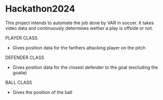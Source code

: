 # Hackathon2024

This project intends to automate the job done by VAR in soccer. It takes video data and continuously determines wether a play is offside or not.

PLAYER CLASS
- Gives position data for the farthers attacking player on the pitch 

DEFENDER CLASS 
- Gives position data for the closest defender to the goal (excluding the goalie)

BALL CLASS
- Gives the position of the ball 
